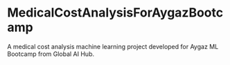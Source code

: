 # MedicalCostAnalysisForAygazBootcamp
 A medical cost analysis machine learning project developed for Aygaz ML Bootcamp from Global AI Hub.
